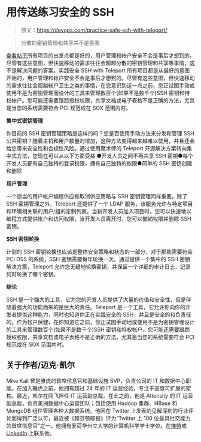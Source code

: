 # 用传送练习安全的 SSH

> 原文：<https://devops.com/practice-safe-ssh-with-teleport/>

> 分散的密钥管理和共享并不是答案

[查看帖子](https://devops.com/2015/08/24/practice-safe-ssh-with-teleport/)所有项目的出发点都是好的，用户管理和帐户安全不会是事后才想到的。尽管有这些意图，但快速移动的需求往往会超越分散的密钥管理和共享等事情，这不是解决问题的答案。实践安全 SSH with Teleport 所有项目都是从最好的意图开始的，用户管理和帐户安全不会是事后才想到的。尽管有这些意图，但快速移动的需求往往会超越帐户卫生之类的事情，在您意识到这一点之前，您正试图手动或使用不是为密钥管理而设计的工具来管理数百个(如果不是数千个)SSH 密钥和特权帐户。您可能还需要跟踪授权权限，共享文档或电子表格不是正确的方法，尤其是当您的系统需要符合 PCI 规范或在 SOX 范围内时。

**集中式密钥管理**

你目前的 SSH 密钥管理策略是这样的吗？您是否使用手动方法来分发和管理 SSH 公共密钥？随着主机和用户数量的增加，这种方法变得越来越难以使用，并且还会给您带来安全性和合规性风险。通过使用魔术师的 Teleport 开源解决方案转向集中式方法，您现在可以从以下方面受益:●开发人员之间不再共享 SSH 密钥●每个开发人员都有自己独特的登录权限，拥有自己独特的权限●简单的 SSH 密钥创建和删除

**用户管理**

一个适当的用户帐户编程供应和取消供应策略与 SSH 密钥管理同样重要。除了 SSH 密钥管理之外，Teleport 还提供了一个 LDAP 服务，该服务允许与特定项目和环境相关联的用户/组的定制列表。当新开发人员加入项目时，您可以快速地以编程方式提供帐户和访问权限，当开发人员离开时，您可以撤销权限并删除 SSH 密钥。

**SSH 密钥轮换**

计划的 SSH 密钥轮换也应该是整体安全策略和状态的一部分，对于那些需要符合 PCI DSS 的系统，SSH 密钥需要每年轮换一次。通过提供一个集中的 SSH 密钥解决方案，Teleport 允许您无缝地轮换密钥，并保留一个详细的审计日志，记录何时轮换了哪个密钥。

**结论**

SSH 是一个强大的工具，它为您的开发人员提供了大量的价值和安全性，但是伴随着强大的功能而来的是巨大的责任。Teleport 是一个工具，它允许你向你的开发者提供这种能力，同时也知道你正在实践安全的 SSH，并且是安全的和负责任的。作为帐户保健，在你知道它之前，你正试图手动地或使用不是为密钥管理设计的工具来管理数百个(如果不是数千个)SSH 密钥和特权帐户。您可能还需要跟踪授权权限，共享文档或电子表格不是正确的方法，尤其是当您的系统需要符合 PCI 规范或在 SOX 范围内时。

## 关于作者/迈克·凯尔

Mike Kail 曾是雅虎的首席信息官和基础设施 SVP，负责公司的 IT 和数据中心职能。在加入雅虎之前，他拥有超过 24 年的 IT 运营经验，专注于高度可扩展的架构。最近，凯尔在网飞担任 IT 运营副总裁。在此之前，他是 Attensity 的 IT 运营副总裁，负责美洲数据中心运营团队；包括使用 Hadoop 集群、HBase 和 MongoDB 组件管理各种大数据系统。他因在 Twitter 上发表的见解深刻的行业评论而得到广泛认可，最近被《赫芬顿邮报》评为“Twitter 上 100 位最具社交能力的首席信息官”之一。他拥有爱荷华州立大学的计算机科学学士学位。在[推特](https://twitter.com/mdkail)或 [LinkedIn](https://www.linkedin.com/in/mdkail) 上联系他。